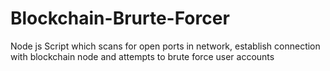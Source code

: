 # Blockchain-Brurte-Forcer
Node js Script which scans for open ports in network, establish connection with blockchain node and attempts to brute force user accounts
